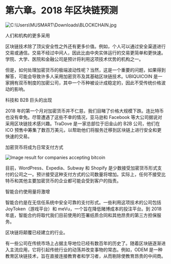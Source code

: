 # 第六章。2018 年区块链预测

![C:\Users\MUSMART\Downloads\BLOCKCHAIN.jpg](img/image-8.jpeg)

人们和机构的更多采用

区块链技术除了顶尖安全性之外还有更多价值。例如，个人可以通过安全渠道进行交易或通信。交易不经过中间人，因此比由中央实体运行的交易更简单和更快速。学院、大学、医院和金融公司是预计将利用这项技术优势的机构之一。

但是，如何处理加密货币的极端波动性呢？当然，这是一个重要的问题，如果得到解答，可能会导致许多人采用加密货币及其基础区块链技术。UBIQUICOIN 是一家拥有双币制度的加密公司，其中一个币种被设计成稳定的，因此不受传统价格波动的影响。

科技和 B2B 巨头的出现

2018 年的第一个月对加密货币并不仁慈，我们目睹了价格大规模下跌。连比特币也没有幸免。尽管遭遇了这些不幸的情况，亚马逊和 Facebook 等大公司据说对采用区块链技术感兴趣。TraDove 是一家总部位于旧金山的 B2B 公司，他们在 ICO 预售中筹集了数百万美元，以帮助他们将服务迁移到区块链上进行安全和更快速的交易。

加密货币将成为日常支付方式

![Image result for companies accepting bitcoin](img/image-7.png)

目前，WordPress、Expedia、Subway 和 Shopify 是少数接受加密货币形式支付的公司之一。预计接受这种支付方式的公司数量将增加。实际上，任何不接受比特币和其他主要加密货币的企业都可能会受到客户的指责。

智能合约使用量将激增

智能合约是在无信任系统中安全可靠的支付形式。一些利用这项技术的公司包括 JoyToken（游戏平台）和 meVu，一个旨在降低赌博成本的投注平台。到 2018 年底，智能合约将取代我们目前使用的签署纸质合同和其他昂贵的第三方担保服务。

区块链将颠覆已经建立的行业。

有一些公司在传统市场上占据主导地位已经有数百年的历史了。随着区块链逐渐进入主流应用，它将引起传统行业的动荡并改变事物的常态。例如，ODEM 是一种教育区块链技术，旨在直接连接教育者和学习者，从而剔除使教育昂贵的中间商。
